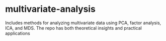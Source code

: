 # multivariate-analysis
Includes methods for analyzing multivariate data using PCA, factor analysis, ICA, and MDS. The repo has both theoretical insights and practical applications
